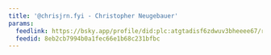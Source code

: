 ```yaml
---
title: '@chrisjrn.fyi - Christopher Neugebauer'
params:
  feedlink: https://bsky.app/profile/did:plc:atgtadisf6zdwuv3bheeee67/rss
  feedid: 8eb2cb7994b0a1fec66e1b68c231bfbc
---
```

